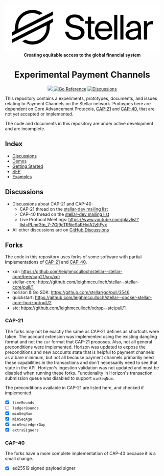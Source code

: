 <div align="center">
<a href="https://stellar.org"><img alt="Stellar" src="https://github.com/stellar/.github/raw/master/stellar-logo.png" width="558" /></a>
<br/>
<strong>Creating equitable access to the global financial system</strong>
<h1>Experimental Payment Channels</h1>
</div>
<p align="center">
<a href="https://github.com/stellar/experimental-payment-channels/actions/workflows/sdk.yml"><img src="https://github.com/stellar/experimental-payment-channels/actions/workflows/sdk.yml/badge.svg" />
<a href="https://pkg.go.dev/github.com/stellar/experimental-payment-channels/sdk"><img src="https://pkg.go.dev/badge/github.com/stellar/experimental-payment-channels/sdk.svg" alt="Go Reference"></a>
<a href="https://github.com/stellar/experimental-payment-channels/discussions"><img src="https://img.shields.io/github/discussions/stellar/experimental-payment-channels" alt="Discussions"></a>
</p>

This repository contains a experiments, prototypes, documents, and issues relating to Payment Channels on the Stellar network. Protoypes here are dependent on Core Advancement Protocols, [CAP-21] and [CAP-40], that are not yet accepted or implemented.

The code and documents in this repository are under active development and are incomplete.

## Index

- [Discussions](https://github.com/stellar/experimental-payment-channels/discussions)
- [Demos](https://github.com/stellar/experimental-payment-channels/discussions/categories/demos)
- [Getting Started](Getting%20Started.md)
- [SEP](specifications/sep-payment-channel-mechanism.md)
- [Examples](examples/)

## Discussions

- Discussions about CAP-21 and CAP-40:
  - CAP-21 thread on the [stellar-dev mailing list](https://groups.google.com/g/stellar-dev/c/Wp7gNaJvt40)
  - CAP-40 thread on the [stellar-dev mailing list](https://groups.google.com/g/stellar-dev/c/Wp7gNaJvt40)
  - Live Protocol Meetings: https://www.youtube.com/playlist?list=PLmr3tp_7-7Gj9cTR5ieSaRHxiA2zItFyx
- All other discussions are on [GitHub Discussions](https://github.com/stellar/experimental-payment-channels/discussions)

## Forks

The code in this repository uses forks of some software with partial implementations of [CAP-21] and [CAP-40].

- xdr: https://github.com/leighmcculloch/stellar--stellar-core/tree/cap21/src/xdr
- stellar-core: https://github.com/leighmcculloch/stellar--stellar-core/pull/1
- horizon & Go SDK: https://github.com/stellar/go/pull/3546
- quickstart: https://github.com/leighmcculloch/stellar--docker-stellar-core-horizon/pull/2
- stc: https://github.com/leighmcculloch/xdrpp--stc/pull/1

### CAP-21

The forks may not be exactly the same as CAP-21 defines as shortcuts were taken. The account extension was implemented using the existing dangling format and not the `cur` format that CAP-21 proposes. Also, not all general preconditions were implemented. Horizon was updated to expose the preconditions and new accounts state that is helpful to payment channels as a bare minimum, but not all because payment channels primariliy need these capabilities in the transactions and don't necessarily need to see that state in the API. Horizon's ingestion validation was not updated and must be disabled when running these forks. Functionality in Horizon's transaction submission queue was disabled to support `minSeqNum`.

The preconditions available in CAP-21 are listed here, and checked if implemented.

- [x] `timeBounds`
- [ ] `ledgerBounds`
- [x] `minSeqNum`
- [x] `minSeqAge`
- [x] `minSeqLedgerGap`
- [x] `extraSigners`

### CAP-40

The forks have a more complete implementation of CAP-40 because it is a small change.

- [x] ed25519 signed payload signer

[CAP-21]: https://stellar.org/protocol/cap-21
[CAP-40]: https://stellar.org/protocol/cap-40
